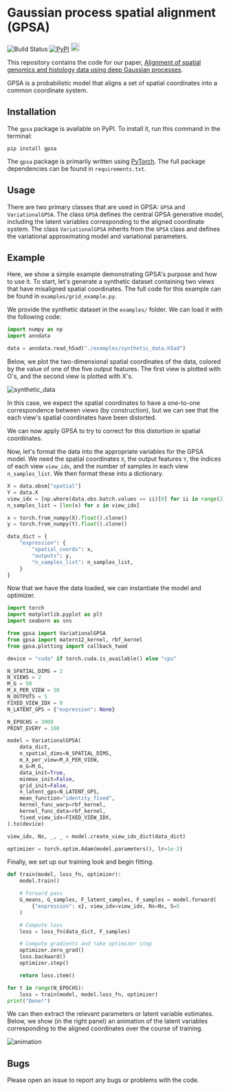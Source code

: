 # Gaussian process spatial alignment (GPSA)
![Build Status](https://github.com/andrewcharlesjones/spatial-alignment/actions/workflows/main.yml/badge.svg)
[![PyPI](https://img.shields.io/pypi/v/gpsa.svg?logo=pypi&logoColor=white&label=PyPI)](https://pypi.org/project/gpsa/)
<a href="https://andrewcharlesjones.github.io/spatial-alignment/gpsa.html"><img height="20" alt="pdoc documentation" src="https://shields.mitmproxy.org/badge/docs-pdoc.dev-brightgreen.svg"></a>

This repository contains the code for our paper, [Alignment of spatial genomics and histology data using deep Gaussian processes](https://www.biorxiv.org/content/10.1101/2022.01.10.475692v1).

GPSA is a probabilistic model that aligns a set of spatial coordinates into a common coordinate system.

## Installation

The `gpsa` package is available on PyPI. To install it, run this command in the terminal:

```
pip install gpsa
```

The `gpsa` package is primarily written using [PyTorch](https://pytorch.org/). The full package dependencies can be found in `requirements.txt`.

## Usage

There are two primary classes that are used in GPSA: `GPSA` and `VariationalGPSA`. The class `GPSA` defines the central GPSA generative model, including the latent variables corresponding to the aligned coordinate system. The class `VariationalGPSA` inherits from the `GPSA` class and defines the variational approximating model and variational parameters.

## Example

Here, we show a simple example demonstrating GPSA's purpose and how to use it. To start, let's generate a synthetic dataset containing two views that have misaligned spatial coordinates. The full code for this example can be found in `examples/grid_example.py`.

We provide the synthetic dataset in the `examples/` folder. We can load it with the following code:

```python
import numpy as np
import anndata

data = anndata.read_h5ad("./examples/synthetic_data.h5ad")
```

Below, we plot the two-dimensional spatial coordinates of the data, colored by the value of one of the five output features. The first view is plotted with O's, and the second view is plotted with X's.

![synthetic_data](examples/synthetic_data_example.png)

In this case, we expect the spatial coordinates to have a one-to-one correspondence between views (by construction), but we can see that the each view's spatial coordinates have been distorted.

We can now apply GPSA to try to correct for this distortion in spatial coordinates.

Now, let's format the data into the appropriate variables for the GPSA model. We need the spatial coordinates `X`, the output features `Y`, the indices of each view `view_idx`, and the number of samples in each view `n_samples_list`. We then format these into a dictionary.

```python
X = data.obsm["spatial"]
Y = data.X
view_idx = [np.where(data.obs.batch.values == ii)[0] for ii in range(2)]
n_samples_list = [len(x) for x in view_idx]

x = torch.from_numpy(X).float().clone()
y = torch.from_numpy(Y).float().clone()

data_dict = {
    "expression": {
        "spatial_coords": x,
        "outputs": y,
        "n_samples_list": n_samples_list,
    }
}
```

Now that we have the data loaded, we can instantiate the model and optimizer.

```python
import torch
import matplotlib.pyplot as plt
import seaborn as sns

from gpsa import VariationalGPSA
from gpsa import matern12_kernel, rbf_kernel
from gpsa.plotting import callback_twod

device = "cuda" if torch.cuda.is_available() else "cpu"

N_SPATIAL_DIMS = 2
N_VIEWS = 2
M_G = 50
M_X_PER_VIEW = 50
N_OUTPUTS = 5
FIXED_VIEW_IDX = 0
N_LATENT_GPS = {"expression": None}

N_EPOCHS = 3000
PRINT_EVERY = 100

model = VariationalGPSA(
    data_dict,
    n_spatial_dims=N_SPATIAL_DIMS,
    m_X_per_view=M_X_PER_VIEW,
    m_G=M_G,
    data_init=True,
    minmax_init=False,
    grid_init=False,
    n_latent_gps=N_LATENT_GPS,
    mean_function="identity_fixed",
    kernel_func_warp=rbf_kernel,
    kernel_func_data=rbf_kernel,
    fixed_view_idx=FIXED_VIEW_IDX,
).to(device)

view_idx, Ns, _, _ = model.create_view_idx_dict(data_dict)

optimizer = torch.optim.Adam(model.parameters(), lr=1e-2)
```

Finally, we set up our training look and begin fitting.

```python
def train(model, loss_fn, optimizer):
    model.train()

    # Forward pass
    G_means, G_samples, F_latent_samples, F_samples = model.forward(
        {"expression": x}, view_idx=view_idx, Ns=Ns, S=5
    )

    # Compute loss
    loss = loss_fn(data_dict, F_samples)

    # Compute gradients and take optimizer step
    optimizer.zero_grad()
    loss.backward()
    optimizer.step()

    return loss.item()

for t in range(N_EPOCHS):
    loss = train(model, model.loss_fn, optimizer)
print("Done!")
```

We can then extract the relevant parameters or latent variable estimates. Below, we show (in the right panel) an animation of the latent variables corresponding to the aligned coordinates over the course of training.

![animation](examples/alignment_animation_template.gif)

## Bugs

Please open an issue to report any bugs or problems with the code.
